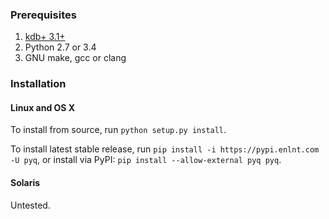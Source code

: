 ### Prerequisites

1. [kdb+ 3.1+](http://kx.com/software-download.php)
2. Python 2.7 or 3.4
3. GNU make, gcc or clang

### Installation

#### Linux and OS X

To install from source, run `python setup.py install`.
 
To install latest stable release, run `pip install -i https://pypi.enlnt.com -U pyq`, 
or install via PyPI: `pip install --allow-external pyq pyq`.

#### Solaris

Untested.
